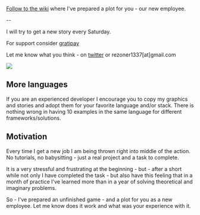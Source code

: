[Follow to the wiki](https://github.com/rezoner/unfinished-asteroids/wiki) where I've prepared a plot for you - our new employee.

\-\-

I will try to get a new story every Saturday.

For support consider [gratipay](http://gratipay.com/rezoner/) 

Let me know what you think - on [twitter](http://twitter.com) or rezoner1337[at]gmail.com

<img src="http://i.imgur.com/XCCzd6f.png">

## More languages

If you are an experienced developer I encourage you to copy my graphics and stories and adopt them for your favorite language and/or stack. There is nothing wrong in having 10 examples in the same language for different frameworks/solutions.

## Motivation

Every time I get a new job I am being thrown right into middle of the action. No tutorials, no babysitting - just a real project and a task to complete.

It is a very stressful and frustrating at the beginning - but - after a short while not only I have completed the task - but also have this feeling that in a month of practice I've learned more than in a year of solving theoretical and imaginary problems.

So - I've prepared an unfinished game - and a plot for you as a new employee. 
Let me know does it work and what was your experience with it.
